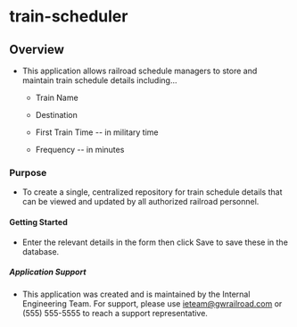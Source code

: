 # train-scheduler

## Overview
* This application allows railroad schedule managers to store and maintain train schedule details including...
  * Train Name

  * Destination

  * First Train Time -- in military time

  * Frequency -- in minutes



### Purpose
* To create a single, centralized repository for train schedule details that can be viewed and updated by all authorized railroad personnel.

#### Getting Started
* Enter the relevant details in the form then click Save to save these in the database.

##### Application Support
* This application was created and is maintained by the Internal Engineering Team. For support, please use ieteam@gwrailroad.com or (555) 555-5555 to reach a support representative.
